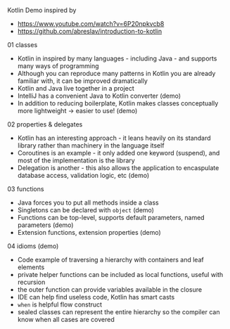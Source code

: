 
Kotlin Demo inspired by
* https://www.youtube.com/watch?v=6P20npkvcb8
* https://github.com/abreslav/introduction-to-kotlin

01 classes
* Kotlin in inspired by many languages - including Java - and supports many ways of programming
* Although you can reproduce many patterns in Kotlin you are already familiar with, it can be improved dramatically
* Kotlin and Java live together in a project
* IntelliJ has a convenient Java to Kotlin converter (demo)
* In addition to reducing boilerplate, Kotlin makes classes conceptually more lightweight -> easier to use! (demo)

02 properties & delegates
* Kotlin has an interesting approach - it leans heavily on its standard library rather than machinery in the language itself
* Coroutines is an example - it only added one keyword (suspend), and most of the implementation is the library
* Delegation is another - this also allows the application to encaspulate database access, validation logic, etc (demo)

03 functions
* Java forces you to put all methods inside a class
* Singletons can be declared with `object` (demo)
* Functions can be top-level, supports default parameters, named parameters (demo)
* Extension functions, extension properties (demo)

04 idioms (demo)
* Code example of traversing a hierarchy with containers and leaf elements
* private helper functions can be included as local functions, useful with recursion
* the outer function can provide variables available in the closure
* IDE can help find useless code, Kotlin has smart casts
* `when` is helpful flow construct
* sealed classes can represent the entire hierarchy so the compiler can know when all cases are covered